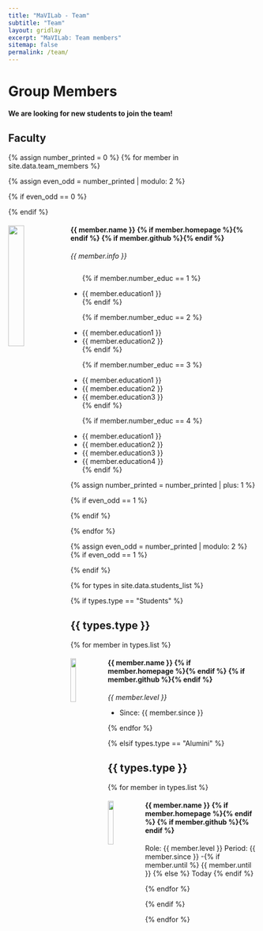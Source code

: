 ```yaml
---
title: "MaVILab - Team"
subtitle: "Team"
layout: gridlay
excerpt: "MaVILab: Team members"
sitemap: false
permalink: /team/
---
```


# Group Members

 **We are  looking for new students to join the team!**


<!-- Jump to [staff](#staff), [master and bachelor students](#master-and-bachelor-students), [alumni](#alumni), [administrative support](#administrative-support), [lab visitors](#lab-visitors). -->

## Faculty
{% assign number_printed = 0 %}
{% for member in site.data.team_members %}

{% assign even_odd = number_printed | modulo: 2 %}

{% if even_odd == 0 %}
<div class="row">
{% endif %}

<div class="col-sm-6 clearfix">
  <img src="{{ site.url }}{{ site.baseurl }}/images/teampic/{{ member.photo }}" class="img-responsive" width="25%" style="float: left" />
  <h4>{{ member.name }} {% if member.homepage %}<a href="{{ member.homepage }}" title="Link to member homepage"><i class="fa fa-home fa-fw" aria-hidden="true"></i></a>{% endif %} {% if member.github %}<a href="{{ member.github }}" title="Link to member github"><i class="fa fa-github fa-fw" aria-hidden="true"></i></a>{% endif %} </h4>
  
  <i>{{ member.info }} </i>
  <ul style="overflow: hidden">

  {% if member.number_educ == 1 %}
  <li> {{ member.education1 }} </li>
  {% endif %}

  {% if member.number_educ == 2 %}
  <li> {{ member.education1 }} </li>
  <li> {{ member.education2 }} </li>
  {% endif %}

  {% if member.number_educ == 3 %}
  <li> {{ member.education1 }} </li>
  <li> {{ member.education2 }} </li>
  <li> {{ member.education3 }} </li>
  {% endif %}

  {% if member.number_educ == 4 %}
  <li> {{ member.education1 }} </li>
  <li> {{ member.education2 }} </li>
  <li> {{ member.education3 }} </li>
  <li> {{ member.education4 }} </li>
  {% endif %}

  </ul>
</div>

{% assign number_printed = number_printed | plus: 1 %}

{% if even_odd == 1 %}
</div>
{% endif %}

{% endfor %}

{% assign even_odd = number_printed | modulo: 2 %}
{% if even_odd == 1 %}
</div>
{% endif %}


<!-- Students -->

{% for types in site.data.students_list %}

{% if types.type == "Students" %}
<div class="row">
<h2>{{ types.type }}</h2>

{% for member in types.list %}


<div class="col-sm-6 clearfix">
  <img src="{{ site.url }}{{ site.baseurl }}/images/teampic/{{ member.photo }}" class="img-responsive" width="15%" style="float: left" />
  <h4>{{ member.name }} {% if member.homepage %}<a href="{{ member.homepage }}" title="Link to member homepage"><i class="fa fa-home fa-fw" aria-hidden="true"></i></a>{% endif %} {% if member.github %}<a href="{{ member.github }}" title="Link to member github"><i class="fa fa-github fa-fw" aria-hidden="true"></i></a>{% endif %} </h4>
  
  <i>{{ member.level }} </i>
  <ul style="overflow: hidden">
 
  <li> Since: {{ member.since }} </li>

  </ul>
</div>

{% endfor %}
</div>

{% elsif types.type == "Alumini" %}

<div class="row">
<h2>{{ types.type }}</h2>

{% for member in types.list %}

<div class="col-sm-6 clearfix">
  <img src="{{ site.url }}{{ site.baseurl }}/images/teampic/{{ member.photo }}" class="img-responsive" width="15%" style="float: left" />
  <h4>{{ member.name }} {% if member.homepage %}<a href="{{ member.homepage }}" title="Link to member homepage"><i class="fa fa-home fa-fw" aria-hidden="true"></i></a>{% endif %} {% if member.github %}<a href="{{ member.github }}" title="Link to member github"><i class="fa fa-github fa-fw" aria-hidden="true"></i></a>{% endif %} </h4>
  
  <p>
  Role: {{ member.level }}  
  Period: {{ member.since }} -{% if member.until %} {{ member.until }} {% else %} Today {% endif %} </p> 
</div>

{% endfor %}
</div>
{% endif %}

{% endfor %}
